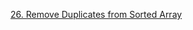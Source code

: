 [26. Remove Duplicates from Sorted Array](https://leetcode.com/problems/remove-duplicates-from-sorted-array/)
